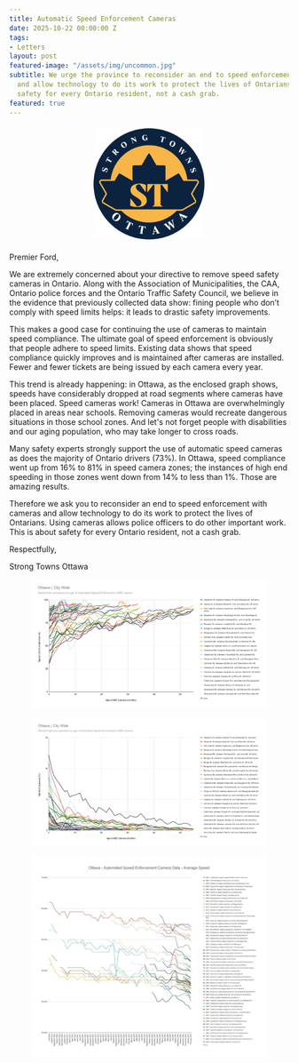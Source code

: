 ```yaml
---
title: Automatic Speed Enforcement Cameras
date: 2025-10-22 00:00:00 Z
tags:
- Letters
layout: post
featured-image: "/assets/img/uncommon.jpg"
subtitle: We urge the province to reconsider an end to speed enforcement with cameras
  and allow technology to do its work to protect the lives of Ontarians. This is about
  safety for every Ontario resident, not a cash grab.
featured: true
---
```


<div style="text-align: center; margin: 20px 0;">
  <img src="/assets/img/logo3.png" 
       style="width: 200px; height: auto; object-fit: contain;">
</div>

Premier Ford,

We are extremely concerned about your directive to remove speed safety cameras in Ontario. Along with the Association of Municipalities, the CAA, Ontario police forces and the Ontario Traffic Safety Council, we believe in the evidence that previously collected data show: fining people who don’t comply with speed limits helps: it leads to drastic safety improvements.

This makes a good case for continuing the use of cameras to maintain speed compliance. The ultimate goal of speed enforcement is obviously that people adhere to speed limits. Existing data shows that speed compliance quickly improves and is maintained after cameras are installed. Fewer and fewer tickets are being issued by each camera every year.

This trend is already happening: in Ottawa, as the enclosed graph shows, speeds have considerably dropped at road segments where cameras have been placed. Speed cameras work! Cameras in Ottawa are overwhelmingly placed in areas near schools. Removing cameras would recreate dangerous situations in those school zones. And let's not forget people with disabilities and our aging population, who may take longer to cross roads.

Many safety experts strongly support the use of automatic speed cameras as does the majority of Ontario drivers (73%). In Ottawa, speed compliance went up from 16% to 81% in speed camera zones; the instances of high end speeding in those zones went down from 14% to less than 1%. Those are amazing results.

Therefore we ask you to reconsider an end to speed enforcement with cameras and allow technology to do its work to protect the lives of Ontarians. Using cameras allows police officers to do other important work. This is about safety for every Ontario resident, not a cash grab.

Respectfully,

Strong Towns Ottawa


<figure class="text-center">
<img src="/assets/img/speed_camera.png">
</figure>

<figure class="text-center">
<img src="/assets/img/speed_camera_2.png">
</figure>

<figure class="text-center">
<img src="/assets/img/speed_camera_3.png">
</figure>

